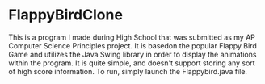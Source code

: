 # FlappyBirdClone
This is a program I made during High School that was submitted as my AP Computer Science Principles project. It is basedon the popular Flappy Bird Game and
utilizes the Java Swing library in order to display the animations within the program. It is quite simple, and doesn't support storing any sort of high score 
information. To run, simply launch the Flappybird.java file.
